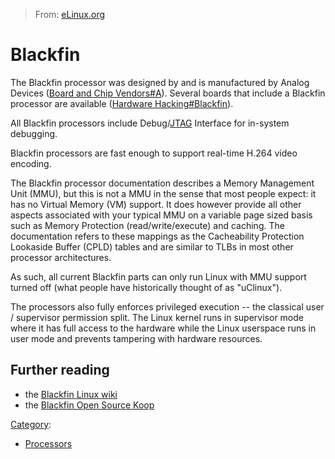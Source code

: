 > From: [eLinux.org](http://eLinux.org/Blackfin "http://eLinux.org/Blackfin")


# Blackfin



The Blackfin processor was designed by and is manufactured by Analog
Devices ([Board and Chip
Vendors\#A](http://eLinux.org/Board_and_Chip_Vendors#A "Board and Chip Vendors")).
Several boards that include a Blackfin processor are available
([Hardware
Hacking\#Blackfin](http://eLinux.org/Hardware_Hacking#Blackfin "Hardware Hacking")).

All Blackfin processors include Debug/[JTAG](http://eLinux.org/JTAG "JTAG") Interface for
in-system debugging.

Blackfin processors are fast enough to support real-time H.264 video
encoding.

The Blackfin processor documentation describes a Memory Management Unit
(MMU), but this is not a MMU in the sense that most people expect: it
has no Virtual Memory (VM) support. It does however provide all other
aspects associated with your typical MMU on a variable page sized basis
such as Memory Protection (read/write/execute) and caching. The
documentation refers to these mappings as the Cacheability Protection
Lookaside Buffer (CPLD) tables and are similar to TLBs in most other
processor architectures.

As such, all current Blackfin parts can only run Linux with MMU support
turned off (what people have historically thought of as "uClinux").

The processors also fully enforces privileged execution -- the classical
user / supervisor permission split. The Linux kernel runs in supervisor
mode where it has full access to the hardware while the Linux userspace
runs in user mode and prevents tampering with hardware resources.

## Further reading

-   the [Blackfin Linux wiki](http://docs.blackfin.uclinux.org/)
-   the [Blackfin Open Source Koop](http://blackfin.uclinux.org/)


[Category](http://eLinux.org/Special:Categories "Special:Categories"):

-   [Processors](http://eLinux.org/Category:Processors "Category:Processors")

